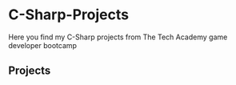 # C-Sharp-Projects
Here you find my C-Sharp projects from The Tech Academy game developer bootcamp

## Projects


